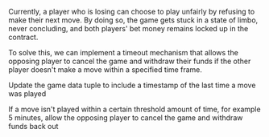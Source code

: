 Currently, a player who is losing can choose to play unfairly by refusing to make their next move. By doing so, the game gets stuck in a state of limbo, never concluding, and both players' bet money remains locked up in the contract.

To solve this, we can implement a timeout mechanism that allows the opposing player to cancel the game and withdraw their funds if the other player doesn't make a move within a specified time frame.

Update the game data tuple to include a timestamp of the last time a move was played

If a move isn't played within a certain threshold amount of time, for example 5 minutes, allow the opposing player to cancel the game and withdraw funds back out